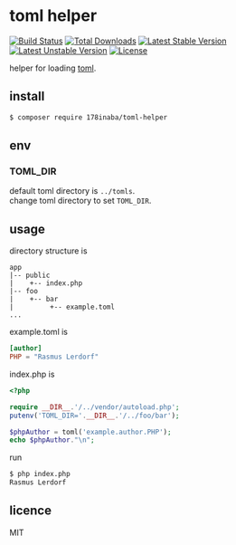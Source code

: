 # toml helper

[![Build Status](https://travis-ci.org/178inaba/toml-helper.svg?branch=master)](https://travis-ci.org/178inaba/toml-helper)
[![Total Downloads](https://poser.pugx.org/178inaba/toml-helper/downloads)](https://packagist.org/packages/178inaba/toml-helper)
[![Latest Stable Version](https://poser.pugx.org/178inaba/toml-helper/v/stable)](https://packagist.org/packages/178inaba/toml-helper)
[![Latest Unstable Version](https://poser.pugx.org/178inaba/toml-helper/v/unstable)](https://packagist.org/packages/178inaba/toml-helper)
[![License](https://poser.pugx.org/178inaba/toml-helper/license)](https://packagist.org/packages/178inaba/toml-helper)

helper for loading [toml](https://github.com/toml-lang/toml).

## install

```bash
$ composer require 178inaba/toml-helper
```

## env

### TOML_DIR

default toml directory is `../tomls`.  
change toml directory to set `TOML_DIR`.

## usage

directory structure is

```
app
|-- public
|    +-- index.php
|-- foo
|    +-- bar
|         +-- example.toml
...
```

example.toml is

```toml
[author]
PHP = "Rasmus Lerdorf"
```

index.php is

```php
<?php

require __DIR__.'/../vendor/autoload.php';
putenv('TOML_DIR='.__DIR__.'/../foo/bar');

$phpAuthor = toml('example.author.PHP');
echo $phpAuthor."\n";
```

run

```bash
$ php index.php
Rasmus Lerdorf
```

## licence

MIT
